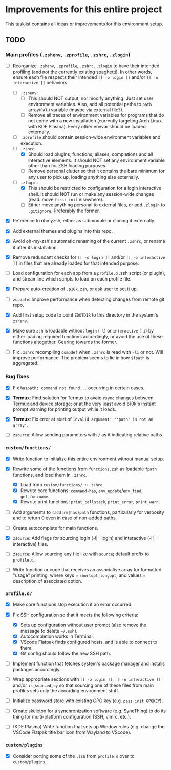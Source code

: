 # Improvements for this entire project

This tasklist contains all ideas or improvements for this environment setup.

## TODO

### Main profiles (`.zshenv`, `.zprofile`, `.zshrc`, `.zlogin`)

* [ ] Reorganize `.zshenv`, `.zprofile`, `.zshrc`, `.zlogin` to have their intended profiling (and not the currently existing spaghetti). In other words, ensure each file respects their intended `[[ -o login ]]` and/or `[[ -o interactive ]]` behaviors.
	* [ ] `.zshenv`:
		* [ ] This should NOT output, nor modify anything. Just set user environment variables. Also, add all potential paths to `path` array/`PATH` variable (maybe via external file?).
		* [ ] Remove all traces of environment variables for programs that do not come with a new installation (currently targeting Arch Linux with KDE Plasma). Every other envvar should be loaded externally.
	* [ ] `.zprofile` should contain session-wide environment variables and execution.
	* [ ] `.zshrc`:
		* [x] Should load plugins, functions, aliases, completions and all interactive elements. It should NOT set any environment variable other than for ZSH loading purposes.
		* [ ] Remove personal clutter so that it contains the bare minimum for any user to pick up, loading anything else externally.
	* [ ] `.zlogin`:
		* [x] This should be restricted to configuration for a login interactive shell. It should NOT run or make any session-wide changes (read: move `first_init` elsewhere).
		* [ ] Either move anything personal to external files, or add `.zlogin` to `.gitignore`. Preferably the former.
* [x] Reference to ohmyzsh, either as submodule or cloning it externally. 
* [x] Add external themes and plugins into this repo.
* [x] Avoid oh-my-zsh's automatic renaming of the current `.zshrc`, or rename it after its installation.
* [x] Remove redundant checks for `[[ -o login ]]` and/or `[[ -o interactive ]]` in files that are already loaded for that intended purpose.
* [ ] Load configuration for each app from a `profile.d` .zsh script (or plugin), and streamline which scripts to load on each profile file.
* [x] Prepare auto-creation of `.p10k.zsh`, or ask user to set it up.
* [ ] `zupdate`: Improve performance when detecting changes from remote git repo.
* [x] Add first setup code to point `ZDOTDIR` to this directory in the system's `zshenv`.
* [x] Make sure `zsh` is loadable without `login` (`-l`) or `interactive` (`-i`) by either loading required functions accordingly, or avoid the use of these functions altogether. Gearing towards the former.
* [ ] Fix `.zshrc` recompiling `compdef` when `.zshrc` is read with `-li` or not. Will improve performance. The problem seems to lie in how `$fpath` is aggregated.


### Bug fixes

* [x] Fix `haspath: command not found...` occurring in certain cases.
* [x] **Termux**: Find solution for Termux to avoid `rsync` changes between Termux and device storage; or at the very least avoid p10k's instant prompt warning for printing output while it loads.
* [x] **Termux**: Fix error at start of `Invalid argument: ''path' is not an array'`.
* [ ] `zsource`: Allow sending parameters with `/` as if indicating relative paths.


### `custom/functions/`

* [x] Write function to initialize this entire environment without manual setup.
* [x] Rewrite some of the functions from `functions.zsh` as loadable `fpath` functions, and load them in `.zshrc`.
	* [x] Load from `custom/functions/` in `.zshrc`.
	* [x] Rewrite core functions: `command-has`, `env_update`/`env_find`, `get_funcname`.
	* [x] Rewrite print functions: `print_callstack`, `print_error`, `print_warn`.
* [ ] Add arguments to `(add|rm|has)path` functions, particularly for verbosity and to return 0 even in case of non-added paths.
* [ ] Create autocomplete for main functions.
* [x] `zsource`: Add flags for sourcing login (-l|--login) and interactive (-i|--interactive) files.
* [ ] `zsource`: Allow sourcing any file like with `source`; default prefix to `profile.d`.
* [ ] Write function or code that receives an associative array for formatted "usage" printing, where keys = `shortopt|longopt`, and values = description of associated option.


### `profile.d/`

* [x] Make core functions stop execution if an error occurred.
* [x] Fix SSH configuration so that it meets the following criteria:
	* [x] Sets up configuration without user prompt (also remove the message to delete `~/.ssh`).
	* [x] Autocompletion works in Terminal.
	* [x] VScode Flatpak finds configured hosts, and is able to connect to them.
	* [x] Git config should follow the new SSH path.
* [ ] Implement function that fetches system's package manager and installs packages accordingly.
* [ ] Wrap appropriate sections with `[[ -o login ]]`, `[[ -o interactive ]]` and/or `is_sourced_by` so that sourcing one of these files from main profiles sets only the according environment stuff.
* [ ] Initialize password store with existing GPG key (e.g. `pass init GPGKEY`).
* [ ] Create skeleton for a synchronization software (e.g. SyncThing) to do its thing for multi-platform configuration (SSH, vimrc, etc.).
* [ ] (KDE Plasma) Write function that sets up Window rules (e.g. change the VSCode Flatpak title bar icon from Wayland to VScode).


### `custom/plugins`

* [x] Consider porting some of the `.zsh` from `profile.d` over to `custom/plugins`.
